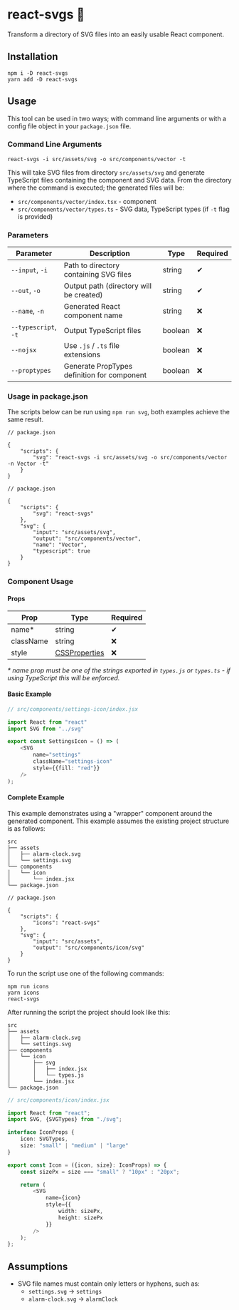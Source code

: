 # react-svgs :rocket:

Transform a directory of SVG files into an easily usable React component.

## Installation

```shell
npm i -D react-svgs
yarn add -D react-svgs
```

## Usage

This tool can be used in two ways; with command line arguments or with a config file object in your `package.json` file.

### Command Line Arguments

```shell
react-svgs -i src/assets/svg -o src/components/vector -t
```

This will take SVG files from directory `src/assets/svg` and generate TypeScript files containing the component and SVG
data. From the directory where the command is executed; the generated files will be:

- `src/components/vector/index.tsx` - component
- `src/components/vector/types.ts` - SVG data, TypeScript types (if `-t` flag is provided)

### Parameters

| Parameter            | Description                                 | Type    | Required |
|----------------------|---------------------------------------------|---------|----------|
| `--input`, `-i`      | Path to directory containing SVG files      | string  | ✔        |
| `--out`, `-o`        | Output path (directory will be created)     | string  | ✔        |
| `--name`, `-n`       | Generated React component name              | string  | ❌        |
| `--typescript`, `-t` | Output TypeScript files                     | boolean | ❌        |
| `--nojsx`            | Use `.js` / `.ts` file extensions           | boolean | ❌        |
| `--proptypes`        | Generate PropTypes definition for component | boolean | ❌        |

### Usage in package.json

The scripts below can be run using `npm run svg`, both examples achieve the same result.

```json5
// package.json

{
    "scripts": {
        "svg": "react-svgs -i src/assets/svg -o src/components/vector -n Vector -t"
    }
}
```

```json5
// package.json

{
    "scripts": {
        "svg": "react-svgs"
    },
    "svg": {
        "input": "src/assets/svg",
        "output": "src/components/vector",
        "name": "Vector",
        "typescript": true
    }
}
```

### Component Usage

#### Props

| Prop      | Type                                                              | Required |
|-----------|-------------------------------------------------------------------|----------|
| name*     | string                                                            | ✔        |
| className | string                                                            | ❌        |
| style     | [CSSProperties](https://reactjs.org/docs/dom-elements.html#style) | ❌        |

_* name prop must be one of the strings exported in `types.js` or `types.ts` - if using TypeScript this will be
enforced._

#### Basic Example

```typescript jsx
// src/components/settings-icon/index.jsx

import React from "react"
import SVG from "../svg"

export const SettingsIcon = () => (
    <SVG
        name="settings"
        className="settings-icon"
        style={{fill: "red"}}
    />
);
```

#### Complete Example

This example demonstrates using a "wrapper" component around the generated component. This example assumes the existing
project structure is as follows:

```
src
├── assets
│   ├── alarm-clock.svg
│   └── settings.svg
└── components
│   └── icon
│       └── index.jsx
└── package.json
```

```json5
// package.json

{
    "scripts": {
        "icons": "react-svgs"
    },
    "svg": {
        "input": "src/assets",
        "output": "src/components/icon/svg"
    }
}
```

To run the script use one of the following commands:

```shell
npm run icons
yarn icons
react-svgs
```

After running the script the project should look like this:

```
src
├── assets
│   ├── alarm-clock.svg
│   └── settings.svg
├── components
│   └── icon
│       ├── svg
│       │   ├── index.jsx
│       │   └── types.js
│       └── index.jsx
└── package.json
```

```typescript jsx
// src/components/icon/index.jsx

import React from "react";
import SVG, {SVGTypes} from "./svg";

interface IconProps {
    icon: SVGTypes,
    size: "small" | "medium" | "large"
}

export const Icon = ({icon, size}: IconProps) => {
    const sizePx = size === "small" ? "10px" : "20px";

    return (
        <SVG
            name={icon}
            style={{
                width: sizePx,
                height: sizePx
            }}
        />
    );
};
```

## Assumptions

- SVG file names must contain only letters or hyphens, such as:
    - `settings.svg` -> `settings`
    - `alarm-clock.svg` -> `alarmClock`
